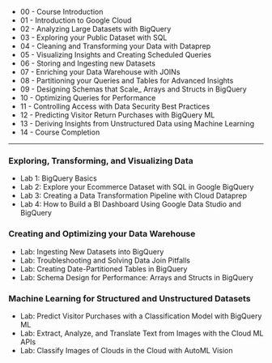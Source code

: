 - 00 - Course Introduction
- 01 - Introduction to Google Cloud
- 02 - Analyzing Large Datasets with BigQuery
- 03 - Exploring your Public Dataset with SQL
- 04 - Cleaning and Transforming your Data with Dataprep
- 05 - Visualizing Insights and Creating Scheduled Queries
- 06 - Storing and Ingesting new Datasets
- 07 - Enriching your Data Warehouse with JOINs
- 08 - Partitioning your Queries and Tables for Advanced Insights
- 09 - Designing Schemas that Scale_ Arrays and Structs in BigQuery
- 10 - Optimizing Queries for Performance
- 11 - Controlling Access with Data Security Best Practices
- 12 - Predicting Visitor Return Purchases with BigQuery ML
- 13 - Deriving Insights from Unstructured Data using Machine Learning 
- 14 - Course Completion

---

### Exploring, Transforming, and Visualizing Data
 - Lab 1: BigQuery Basics
 - Lab 2: Explore your Ecommerce Dataset with SQL in Google BigQuery
 - Lab 3: Creating a Data Transformation Pipeline with Cloud Dataprep
 - Lab 4: How to Build a BI Dashboard Using Google Data Studio and BigQuery

### Creating and Optimizing your Data Warehouse
 - Lab: Ingesting New Datasets into BigQuery
 - Lab: Troubleshooting and Solving Data Join Pitfalls
 - Lab: Creating Date-Partitioned Tables in BigQuery
 - Lab: Schema Design for Performance: Arrays and Structs in BigQuery

### Machine Learning for Structured and Unstructured Datasets
 - Lab: Predict Visitor Purchases with a Classification Model with BigQuery ML
 - Lab: Extract, Analyze, and Translate Text from Images with the Cloud ML APIs
 - Lab: Classify Images of Clouds in the Cloud with AutoML Vision